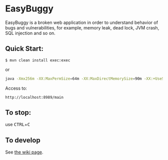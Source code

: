 EasyBuggy
=

EasyBuggy is a broken web application in order to understand behavior of bugs and vulnerabilities, for example, memory leak, dead lock, JVM crash, SQL injection and so on.

Quick Start:
-

    $ mvn clean install exec:exec

or

```bash
java -Xmx256m -XX:MaxPermSize=64m -XX:MaxDirectMemorySize=90m -XX:+UseSerialGC -Xloggc:logs/gc.log -XX:+PrintHeapAtGC -XX:+PrintGCDetails -XX:+PrintGCDateStamps -XX:+UseGCLogFileRotation -XX:NumberOfGCLogFiles=5 -XX:GCLogFileSize=10M -XX:GCTimeLimit=15 -XX:GCHeapFreeLimit=50 -XX:+HeapDumpOnOutOfMemoryError -XX:HeapDumpPath=logs/ -XX:ErrorFile=logs/hs_err_pid%p.log -XX:NativeMemoryTracking=summary -agentlib:jdwp=transport=dt_socket,server=y,address=9009,suspend=n -Dderby.stream.error.file=logs/derby.log -Dderby.infolog.append=true -Dderby.language.logStatementText=true -Dderby.locks.deadlockTrace=true -Dderby.locks.monitor=true -Dderby.storage.rowLocking=true -Dcom.sun.management.jmxremote -Dcom.sun.management.jmxremote.port=7900 -Dcom.sun.management.jmxremote.ssl=false -Dcom.sun.management.jmxremote.authenticate=false -jar easybuggy.jar 
```

Access to:

    http://localhost:8989/main

## To stop:

  use <kbd>CTRL</kbd>+<kbd>C</kbd>

    
To develop
-
   
See [the wiki page](https://github.com/k-tamura/easybuggy/wiki#to-develop-on-eclipse).

